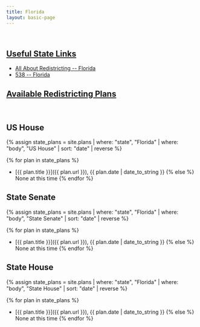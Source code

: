```yaml
---
title: Florida
layout: basic-page
---
```


<br>

<u>Useful State Links</u>
---

- [All About Redistricting -- Florida](https://redistricting.lls.edu/state/florida/?cycle=2020&level=Congress&startdate=)
- [538 -- Florida](https://projects.fivethirtyeight.com/redistricting-2022-maps/florida/)

<u>Available Redistricting Plans</u>
---

<br>

US House
---
{% assign state_plans = site.plans | where: "state", "Florida" | where: "body", "US House" | sort: "date" | reverse %}

{% for plan in state_plans %}
- [{{ plan.title }}]({{ plan.url }}), {{ plan.date | date_to_string }}
{% else %}
None at this time
{% endfor %}

State Senate
---
{% assign state_plans = site.plans | where: "state", "Florida" | where: "body", "State Senate" | sort: "date" | reverse %}

{% for plan in state_plans %}
- [{{ plan.title }}]({{ plan.url }}), {{ plan.date | date_to_string }}
{% else %}
None at this time
{% endfor %}


State House
---
{% assign state_plans = site.plans | where: "state", "Florida" | where: "body", "State House" | sort: "date" | reverse %}

{% for plan in state_plans %}
- [{{ plan.title }}]({{ plan.url }}), {{ plan.date | date_to_string }}
{% else %}
None at this time
{% endfor %}
